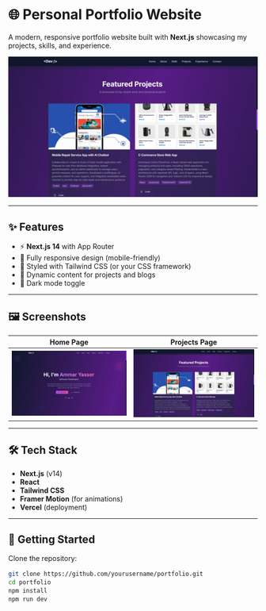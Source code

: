 # 🌐 Personal Portfolio Website  

A modern, responsive portfolio website built with **Next.js** showcasing my projects, skills, and experience.

![Portfolio Screenshot](assets/ProjectsPage.png)

---

## ✨ Features  

- ⚡ **Next.js 14** with App Router  
- 📱 Fully responsive design (mobile-friendly)  
- 🎨 Styled with Tailwind CSS (or your CSS framework)  
- 📝 Dynamic content for projects and blogs  
- 🌙 Dark mode toggle  

---

## 🖼️ Screenshots  

| Home Page | Projects Page |
|-----------|---------------|
| ![Home](assets/HomePage.png) | ![Projects](assets/ProjectsPage.png) |



---

## 🛠️ Tech Stack  

- **Next.js** (v14)  
- **React**  
- **Tailwind CSS**  
- **Framer Motion** (for animations)  
- **Vercel** (deployment)

---

## 🚀 Getting Started  

Clone the repository:  

```bash
git clone https://github.com/yourusername/portfolio.git
cd portfolio
npm install
npm run dev
